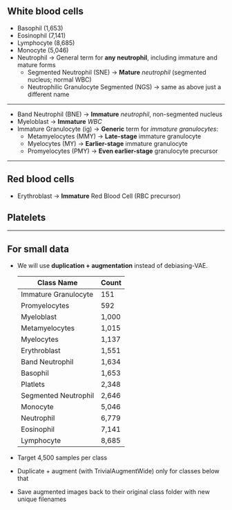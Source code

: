 ## White blood cells
- Basophil (1,653)
- Eosinophil (7,141)
- Lymphocyte (8,685)
- Monocyte (5,046)
- Neutrophil -> General term for **any neutrophil**, including immature and mature forms
	- Segmented Neutrophil (SNE) -> **Mature** *neutrophil* (segmented nucleus; normal WBC)
	- Neutrophilic Granulocyte Segmented (NGS) -> same as above just a different name
---
- Band Neutrophil (BNE) -> **Immature** *neutrophil*, non-segmented nucleus
- Myeloblast -> **Immature** *WBC*
- Immature Granulocyte (ig) -> **Generic** term for *immature granulocytes*:
	- Metamyelocytes (MMY) -> **Late-stage** immature granulocyte
	- Myelocytes (MY) -> **Earlier-stage** immature granulocyte
	- Promyelocytes (PMY) -> **Even earlier-stage** granulocyte precursor
---
## Red blood cells
- Erythroblast -> **Immature** Red Blood Cell (RBC precursor)
## Platelets

---
## For small data
- We will use **duplication + augmentation** instead of debiasing-VAE.

	| Class Name           | Count |
	| -------------------- | ----- |
	| Immature Granulocyte | 151   |
	| Promyelocytes        | 592   |
	| Myeloblast           | 1,000 |
	| Metamyelocytes       | 1,015 |
	| Myelocytes           | 1,137 |
	| Erythroblast         | 1,551 |
	| Band Neutrophil      | 1,634 |
	| Basophil             | 1,653 |
	| Platlets             | 2,348 |
	| Segmented Neutrophil | 2,646 |
	| Monocyte             | 5,046 |
	| Neutrophil           | 6,779 |
	| Eosinophil           | 7,141 |
	| Lymphocyte           | 8,685 |

- Target 4,500 samples per class
- Duplicate + augment (with TrivialAugmentWide) only for classes below that
- Save augmented images back to their original class folder with new unique filenames
